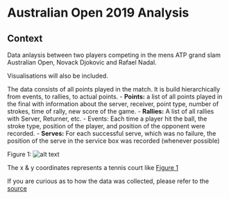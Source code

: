 # Australian Open 2019 Analysis

## Context

Data anlaysis between two players competing in the mens ATP grand slam Australian Open, Novack Djokovic and Rafael Nadal.

Visualisations will also be included.

The data consists of all points played in the match. It is build hierarchically from events, to rallies, to actual points. 
    - **Points:** a list of all points played in the final with information about the server, receiver, point type, number of strokes, time of rally, new score of the game. 
    - **Rallies:** A list of all rallies with Server, Returner, etc. 
    - Events: Each time a player hit the ball, the stroke type, position of the player, and position of the opponent were recorded. 
    - **Serves:** For each successful serve, which was no failure, the position of the serve in the service box was recorded (whenever possible)
    
Figure 1:
![alt text](https://www.dropbox.com/s/gakg677f0uvhmb2/Screenshot%202019-03-02%2021.44.11.png?raw=1)
    
The x & y coordinates represents a tennis court like [Figure 1](https://www.dropbox.com/s/gakg677f0uvhmb2/Screenshot%202019-03-02%2021.44.11.png?raw=1)

If you are curious as to how the data was collected, please refer to the [source](https://www.kaggle.com/robseidl/tennis-atp-tour-australian-open-final-2019)

